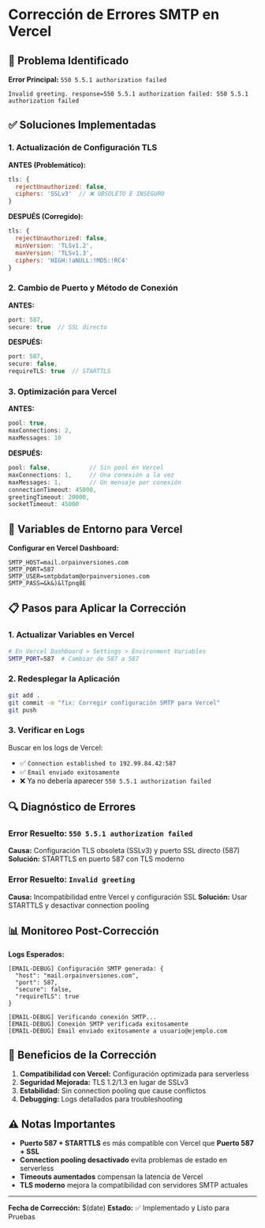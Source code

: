 # Corrección de Errores SMTP en Vercel

## 🔴 Problema Identificado

**Error Principal:** `550 5.5.1 authorization failed`

```
Invalid greeting. response=550 5.5.1 authorization failed: 550 5.5.1 authorization failed
```

## ✅ Soluciones Implementadas

### 1. **Actualización de Configuración TLS**

**ANTES (Problemático):**
```javascript
tls: {
  rejectUnauthorized: false,
  ciphers: 'SSLv3'  // ❌ OBSOLETO E INSEGURO
}
```

**DESPUÉS (Corregido):**
```javascript
tls: {
  rejectUnauthorized: false,
  minVersion: 'TLSv1.2',
  maxVersion: 'TLSv1.3',
  ciphers: 'HIGH:!aNULL:!MD5:!RC4'
}
```

### 2. **Cambio de Puerto y Método de Conexión**

**ANTES:**
```javascript
port: 587,
secure: true  // SSL directo
```

**DESPUÉS:**
```javascript
port: 587,
secure: false,
requireTLS: true  // STARTTLS
```

### 3. **Optimización para Vercel**

**ANTES:**
```javascript
pool: true,
maxConnections: 2,
maxMessages: 10
```

**DESPUÉS:**
```javascript
pool: false,           // Sin pool en Vercel
maxConnections: 1,     // Una conexión a la vez
maxMessages: 1,        // Un mensaje por conexión
connectionTimeout: 45000,
greetingTimeout: 20000,
socketTimeout: 45000
```

## 🔧 Variables de Entorno para Vercel

**Configurar en Vercel Dashboard:**

```env
SMTP_HOST=mail.orpainversiones.com
SMTP_PORT=587
SMTP_USER=smtpbdatam@orpainversiones.com
SMTP_PASS=&k&)&lTpnq8E
```

## 📋 Pasos para Aplicar la Corrección

### 1. **Actualizar Variables en Vercel**
```bash
# En Vercel Dashboard > Settings > Environment Variables
SMTP_PORT=587  # Cambiar de 587 a 587
```

### 2. **Redesplegar la Aplicación**
```bash
git add .
git commit -m "fix: Corregir configuración SMTP para Vercel"
git push
```

### 3. **Verificar en Logs**
Buscar en los logs de Vercel:
- ✅ `Connection established to 192.99.84.42:587`
- ✅ `Email enviado exitosamente`
- ❌ Ya no debería aparecer `550 5.5.1 authorization failed`

## 🔍 Diagnóstico de Errores

### Error Resuelto: `550 5.5.1 authorization failed`
**Causa:** Configuración TLS obsoleta (SSLv3) y puerto SSL directo (587)
**Solución:** STARTTLS en puerto 587 con TLS moderno

### Error Resuelto: `Invalid greeting`
**Causa:** Incompatibilidad entre Vercel y configuración SSL
**Solución:** Usar STARTTLS y desactivar connection pooling

## 📊 Monitoreo Post-Corrección

**Logs Esperados:**
```
[EMAIL-DEBUG] Configuración SMTP generada: {
  "host": "mail.orpainversiones.com",
  "port": 587,
  "secure": false,
  "requireTLS": true
}

[EMAIL-DEBUG] Verificando conexión SMTP...
[EMAIL-DEBUG] Conexión SMTP verificada exitosamente
[EMAIL-DEBUG] Email enviado exitosamente a usuario@ejemplo.com
```

## 🚀 Beneficios de la Corrección

1. **Compatibilidad con Vercel:** Configuración optimizada para serverless
2. **Seguridad Mejorada:** TLS 1.2/1.3 en lugar de SSLv3
3. **Estabilidad:** Sin connection pooling que cause conflictos
4. **Debugging:** Logs detallados para troubleshooting

## ⚠️ Notas Importantes

- **Puerto 587 + STARTTLS** es más compatible con Vercel que **Puerto 587 + SSL**
- **Connection pooling desactivado** evita problemas de estado en serverless
- **Timeouts aumentados** compensan la latencia de Vercel
- **TLS moderno** mejora la compatibilidad con servidores SMTP actuales

---

**Fecha de Corrección:** $(date)
**Estado:** ✅ Implementado y Listo para Pruebas